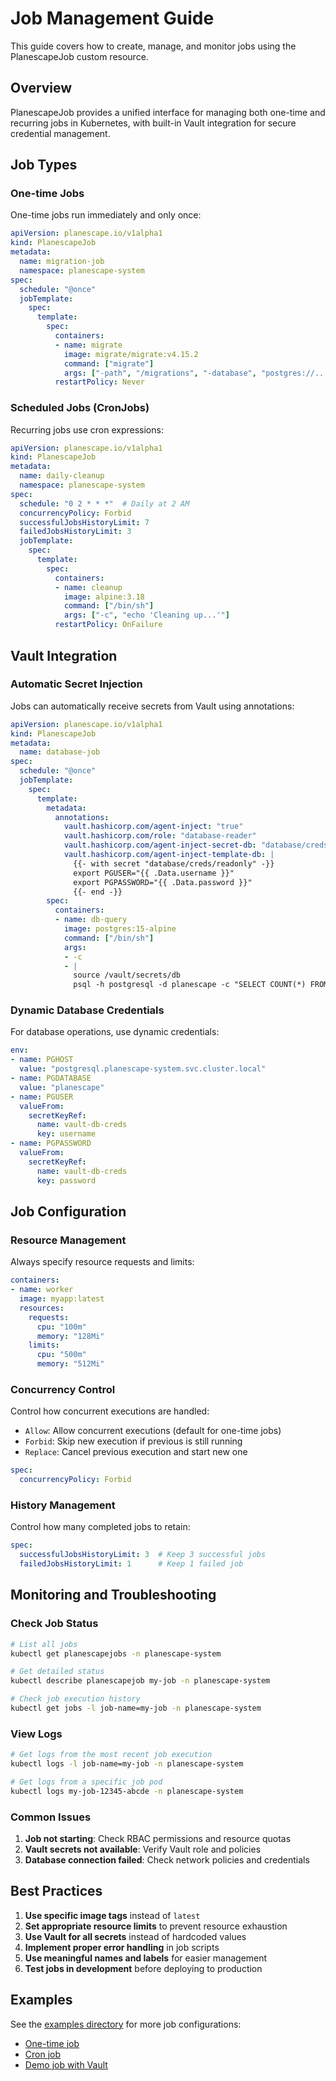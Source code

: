 # Job Management Guide

This guide covers how to create, manage, and monitor jobs using the PlanescapeJob custom resource.

## Overview

PlanescapeJob provides a unified interface for managing both one-time and recurring jobs in Kubernetes, with built-in Vault integration for secure credential management.

## Job Types

### One-time Jobs

One-time jobs run immediately and only once:

```yaml
apiVersion: planescape.io/v1alpha1
kind: PlanescapeJob
metadata:
  name: migration-job
  namespace: planescape-system
spec:
  schedule: "@once"
  jobTemplate:
    spec:
      template:
        spec:
          containers:
          - name: migrate
            image: migrate/migrate:v4.15.2
            command: ["migrate"]
            args: ["-path", "/migrations", "-database", "postgres://...", "up"]
          restartPolicy: Never
```

### Scheduled Jobs (CronJobs)

Recurring jobs use cron expressions:

```yaml
apiVersion: planescape.io/v1alpha1
kind: PlanescapeJob
metadata:
  name: daily-cleanup
  namespace: planescape-system
spec:
  schedule: "0 2 * * *"  # Daily at 2 AM
  concurrencyPolicy: Forbid
  successfulJobsHistoryLimit: 7
  failedJobsHistoryLimit: 3
  jobTemplate:
    spec:
      template:
        spec:
          containers:
          - name: cleanup
            image: alpine:3.18
            command: ["/bin/sh"]
            args: ["-c", "echo 'Cleaning up...'"]
          restartPolicy: OnFailure
```

## Vault Integration

### Automatic Secret Injection

Jobs can automatically receive secrets from Vault using annotations:

```yaml
apiVersion: planescape.io/v1alpha1
kind: PlanescapeJob
metadata:
  name: database-job
spec:
  schedule: "@once"
  jobTemplate:
    spec:
      template:
        metadata:
          annotations:
            vault.hashicorp.com/agent-inject: "true"
            vault.hashicorp.com/role: "database-reader"
            vault.hashicorp.com/agent-inject-secret-db: "database/creds/readonly"
            vault.hashicorp.com/agent-inject-template-db: |
              {{- with secret "database/creds/readonly" -}}
              export PGUSER="{{ .Data.username }}"
              export PGPASSWORD="{{ .Data.password }}"
              {{- end -}}
        spec:
          containers:
          - name: db-query
            image: postgres:15-alpine
            command: ["/bin/sh"]
            args:
            - -c
            - |
              source /vault/secrets/db
              psql -h postgresql -d planescape -c "SELECT COUNT(*) FROM users;"
```

### Dynamic Database Credentials

For database operations, use dynamic credentials:

```yaml
env:
- name: PGHOST
  value: "postgresql.planescape-system.svc.cluster.local"
- name: PGDATABASE
  value: "planescape"
- name: PGUSER
  valueFrom:
    secretKeyRef:
      name: vault-db-creds
      key: username
- name: PGPASSWORD
  valueFrom:
    secretKeyRef:
      name: vault-db-creds
      key: password
```

## Job Configuration

### Resource Management

Always specify resource requests and limits:

```yaml
containers:
- name: worker
  image: myapp:latest
  resources:
    requests:
      cpu: "100m"
      memory: "128Mi"
    limits:
      cpu: "500m"
      memory: "512Mi"
```

### Concurrency Control

Control how concurrent executions are handled:

- `Allow`: Allow concurrent executions (default for one-time jobs)
- `Forbid`: Skip new execution if previous is still running
- `Replace`: Cancel previous execution and start new one

```yaml
spec:
  concurrencyPolicy: Forbid
```

### History Management

Control how many completed jobs to retain:

```yaml
spec:
  successfulJobsHistoryLimit: 3  # Keep 3 successful jobs
  failedJobsHistoryLimit: 1      # Keep 1 failed job
```

## Monitoring and Troubleshooting

### Check Job Status

```bash
# List all jobs
kubectl get planescapejobs -n planescape-system

# Get detailed status
kubectl describe planescapejob my-job -n planescape-system

# Check job execution history
kubectl get jobs -l job-name=my-job -n planescape-system
```

### View Logs

```bash
# Get logs from the most recent job execution
kubectl logs -l job-name=my-job -n planescape-system

# Get logs from a specific job pod
kubectl logs my-job-12345-abcde -n planescape-system
```

### Common Issues

1. **Job not starting**: Check RBAC permissions and resource quotas
2. **Vault secrets not available**: Verify Vault role and policies
3. **Database connection failed**: Check network policies and credentials

## Best Practices

1. **Use specific image tags** instead of `latest`
2. **Set appropriate resource limits** to prevent resource exhaustion
3. **Use Vault for all secrets** instead of hardcoded values
4. **Implement proper error handling** in job scripts
5. **Use meaningful names and labels** for easier management
6. **Test jobs in development** before deploying to production

## Examples

See the [examples directory](../examples/jobs/) for more job configurations:

- [One-time job](../examples/jobs/one-time-job.yaml)
- [Cron job](../examples/jobs/cron-job.yaml)
- [Demo job with Vault](../examples/jobs/demo-job.yaml) 